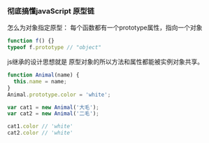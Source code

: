 ### 彻底搞懂javaScript 原型链

怎么为对象指定原型： 每个函数都有一个prototype属性，指向一个对象

```js
function f() {}
typeof f.prototype // "object"
```

js继承的设计思想就是 原型对象的所以方法和属性都能被实例对象共享。

```js
function Animal(name) {
  this.name = name;
}
Animal.prototype.color = 'white';

var cat1 = new Animal('大毛');
var cat2 = new Animal('二毛');

cat1.color // 'white'
cat2.color // 'white'
```

